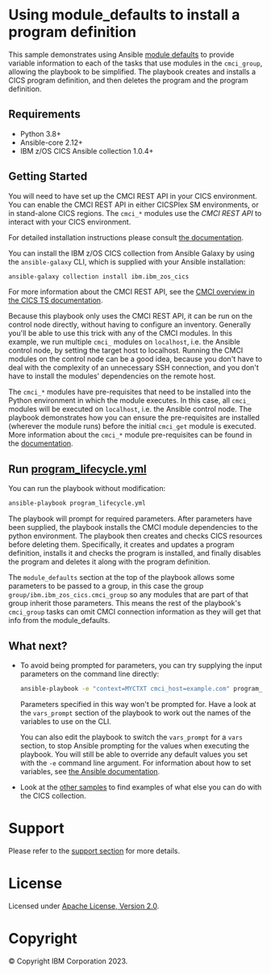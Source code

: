 # Using module_defaults to install a program definition

This sample demonstrates using Ansible [module defaults](https://docs.ansible.com/ansible/latest/playbook_guide/playbooks_module_defaults.html) to provide variable information to each of the tasks that use modules in the `cmci_group`, allowing the playbook to be simplified. The playbook creates and installs a CICS program definition, and then deletes the program and the program definition.

## Requirements

- Python 3.8+
- Ansible-core 2.12+
- IBM z/OS CICS Ansible collection 1.0.4+

## Getting Started

You will need to have set up the CMCI REST API in your CICS environment. You
can enable the CMCI REST API in either CICSPlex SM environments, or in
stand-alone CICS regions. The `cmci_*` modules use the *CMCI REST API* to
interact with your CICS environment.

For detailed installation instructions please consult
[the documentation](https://ibm.github.io/z_ansible_collections_doc/installation/installation.html).

You can install the IBM z/OS CICS collection from Ansible Galaxy by using the
`ansible-galaxy` CLI, which is supplied with your Ansible installation:

```bash
ansible-galaxy collection install ibm.ibm_zos_cics
```

For more information about the CMCI REST API, see the
[CMCI overview in the CICS TS documentation](https://www.ibm.com/docs/en/cics-ts/6.1?topic=fundamentals-cics-management-client-interface-cmci).

Because this playbook only uses the CMCI REST API, it can be run on the control node directly, without having to
configure an inventory. Generally you'll be able to use this trick with any of the CMCI modules. In this example, we
run multiple `cmci_` modules on `localhost`, i.e. the Ansible control node, by setting the target host to localhost.
Running the CMCI modules on the control node can be a good idea, because you don't have to deal with the complexity of
an unnecessary SSH connection, and you don't have to install the modules' dependencies on the remote host.

The `cmci_*` modules have pre-requisites that need to be installed into the Python environment in which the module
executes. In this case, all `cmci_` modules will be executed on `localhost`, i.e. the Ansible control
node. The playbook demonstrates how you can ensure the pre-requisites are installed (wherever the module runs) before
the initial `cmci_get` module is executed. More information about the `cmci_*` module pre-requisites can be found in the
[documentation](https://ibm.github.io/z_ansible_collections_doc/ibm_zos_cics/docs/source/requirements_managed.html).

## Run [program_lifecycle.yml](program_lifecycle.yml)

You can run the playbook without modification:

```bash
ansible-playbook program_lifecycle.yml
````

The playbook will prompt for required parameters. After parameters have been supplied, the playbook installs the
CMCI module dependencies to the python environment. The playbook then creates and checks CICS resources before deleting them. Specifically, it creates and updates a program definition, installs it and checks the program is installed, and finally disables the program and deletes it along with the program definition.

The `module_defaults` section at the top of the playbook allows some parameters to be passed to a group, in this case the group `group/ibm.ibm_zos_cics.cmci_group` so any modules that are part of that group inherit those parameters. This means the rest of the playbook's `cmci_group` tasks can omit CMCI connection information as they will get that info from the module_defaults.

## What next?

- To avoid being prompted for parameters, you can try supplying the input parameters on the command line directly:

  ```bash
  ansible-playbook -e "context=MYCTXT cmci_host=example.com" program_lifecycle.yml
  ```
  
  Parameters specified in this way won't be prompted for. Have a look at the `vars_prompt` section of the playbook to
  work out the names of the variables to use on the CLI.

  You can also edit the playbook to switch the `vars_prompt` for a `vars` section, to stop Ansible prompting for the
  values when executing the playbook. You will still be able to override any default values you set with the `-e`
  command line argument. For information about how to set variables, see
  [the Ansible documentation](https://docs.ansible.com/ansible/latest/user_guide/playbooks_variables.html).

- Look at the [other samples](../..) to find examples of what else you can do with the CICS collection.

# Support

Please refer to the [support section](../../../../README.md/#support) for more details.

# License

Licensed under [Apache License, Version 2.0](https://opensource.org/licenses/Apache-2.0).

# Copyright

© Copyright IBM Corporation 2023.
